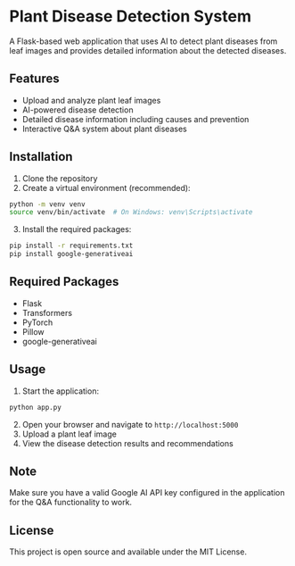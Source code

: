 # Plant Disease Detection System

A Flask-based web application that uses AI to detect plant diseases from leaf images and provides detailed information about the detected diseases.

## Features

- Upload and analyze plant leaf images
- AI-powered disease detection
- Detailed disease information including causes and prevention
- Interactive Q&A system about plant diseases

## Installation

1. Clone the repository
2. Create a virtual environment (recommended):
```bash
python -m venv venv
source venv/bin/activate  # On Windows: venv\Scripts\activate
```

3. Install the required packages:
```bash
pip install -r requirements.txt
pip install google-generativeai
```

## Required Packages

- Flask
- Transformers
- PyTorch
- Pillow
- google-generativeai

## Usage

1. Start the application:
```bash
python app.py
```

2. Open your browser and navigate to `http://localhost:5000`
3. Upload a plant leaf image
4. View the disease detection results and recommendations

## Note

Make sure you have a valid Google AI API key configured in the application for the Q&A functionality to work.

## License

This project is open source and available under the MIT License.